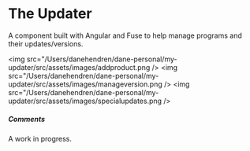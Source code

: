 <h1>The Updater</h1>
<p>A component built with Angular and Fuse to help manage programs and their updates/versions.</p>

<img src="/Users/danehendren/dane-personal/my-updater/src/assets/images/addproduct.png />
<img src="/Users/danehendren/dane-personal/my-updater/src/assets/images/manageversion.png />
<img src="/Users/danehendren/dane-personal/my-updater/src/assets/images/specialupdates.png />

<h5>Comments</h5>
<p>A work in progress.</p>